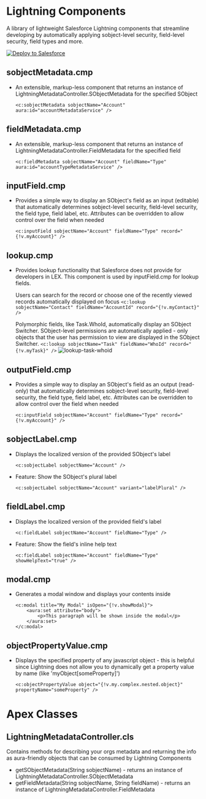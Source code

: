 # Lightning Components
A library of lightweight Salesforce Lightning components that streamline developing by automatically applying sobject-level security, field-level security, field types and more.

<a href="https://githubsfdeploy.herokuapp.com" target="_blank">
  <img alt="Deploy to Salesforce"
       src="https://raw.githubusercontent.com/afawcett/githubsfdeploy/master/deploy.png">
</a>

## sobjectMetadata.cmp
* An extensible, markup-less component that returns an instance of LightningMetadataController.SObjectMetadata for the specified SObject

    `<c:sobjectMetadata sobjectName="Account" aura:id="accountMetadataService" />`

## fieldMetadata.cmp
* An extensible, markup-less component that returns an instance of LightningMetadataController.FieldMetadata for the specified field

    `<c:fieldMetadata sobjectName="Account" fieldName="Type" aura:id="accountTypeMetadataService" />`

## inputField.cmp
* Provides a simple way to display an SObject's field as an input (editable) that automatically determines sobject-level security, field-level security, the field type, field label, etc. Attributes can be overridden to allow control over the field when needed

    `<c:inputField sobjectName="Account" fieldName="Type" record="{!v.myAccount}" />`

## lookup.cmp
* Provides lookup functionality that Salesforce does not provide for developers in LEX. This component is used by inputField.cmp for lookup fields.

    Users can search for the record or choose one of the recently viewed records automatically displayed on focus
    `<c:lookup sobjectName="Contact" fieldName="AccountId" record="{!v.myContact}" />`

    Polymorphic fields, like Task.WhoId, automatically display an SObject Switcher.
    SObject-level permissions are automatically applied - only objects that the user has permission to view are displayed in the SObject Switcher.
    `<c:lookup sobjectName="Task" fieldName="WhoId" record="{!v.myTask}" />`
    ![lookup-task-whoid](https://user-images.githubusercontent.com/1267157/34769563-6f5b8374-f5fe-11e7-88c7-98e6fbb0ec75.gif)


## outputField.cmp
* Provides a simple way to display an SObject's field as an output (read-only) that automatically determines sobject-level security, field-level security, the field type, field label, etc. Attributes can be overridden to allow control over the field when needed

    `<c:inputField sobjectName="Account" fieldName="Type" record="{!v.myAccount}" />`

## sobjectLabel.cmp
* Displays the localized version of the provided SObject's label

    `<c:sobjectLabel sobjectName="Account" />`

* Feature: Show the SObject's plural label

    `<c:sobjectLabel sobjectName="Account" variant="labelPlural" />`

## fieldLabel.cmp
* Displays the localized version of the provided field's label

    `<c:fieldLabel sobjectName="Account" fieldName="Type" />`

* Feature: Show the field's inline help text

    `<c:fieldLabel sobjectName="Account" fieldName="Type" showHelpText="true" />`

## modal.cmp
* Generates a modal window and displays your contents inside
    ```
    <c:modal title="My Modal" isOpen="{!v.showModal}">
        <aura:set attribute="body">
            <p>This paragraph will be shown inside the modal</p>
        </aura:set>
    </c:modal>
    ```

## objectPropertyValue.cmp
* Displays the specified property of any javascript object - this is helpful since Lightning does not allow you to dynamically get a property value by name (like 'myObject[someProperty]')

    `<c:objectPropertyValue object="{!v.my.complex.nested.object}" propertyName="someProperty" />`

# Apex Classes

## LightningMetadataController.cls
Contains methods for describing your orgs metadata and returning the info as aura-friendly objects that can be consumed by Lightning Components
* getSObjectMetadata(String sobjectName) - returns an instance of LightningMetadataController.SObjectMetadata
* getFieldMetadata(String sobjectName, String fieldName) - returns an instance of LightningMetadataController.FieldMetadata
